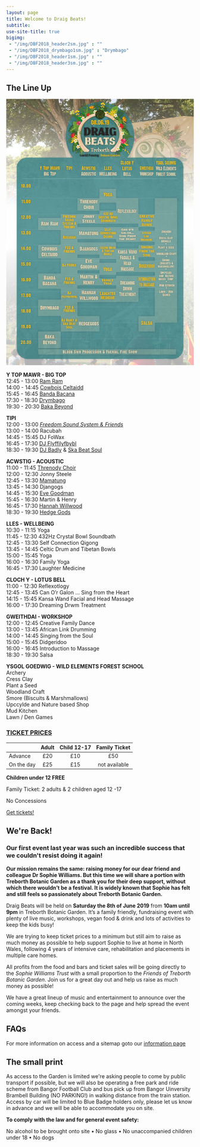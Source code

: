 ```yaml
---
layout: page
title: Welcome to Draig Beats!
subtitle: 
use-site-title: true
bigimg:
 - "/img/DBF2018_header2sm.jpg" : ""
 - "/img/DBF2018_drymbago1sm.jpg" : "Drymbago"
 - "/img/DBF2018_header1sm.jpg" : ""
 - "/img/DBF2018_header3sm.jpg" : ""
---
```



## The Line Up

![Line Up](/img/LineUp.jpg)

**Y TOP MAWR - BIG TOP**  
12:45 - 13:00 [Ram Ram](https://www.facebook.com/RAM-RAM-aka-Reggae-And-Mental-Random-Access-Memory-355050051738196/)   
14:00 - 14:45 [Cowbois Celtaidd](https://www.facebook.com/cowbois.celtaidd)   
15:45 - 16:45 [Banda Bacana](https://bandabacana1.bandcamp.com)  
17:30 - 18:30 [Drymbago](https://www.facebook.com/Drymbago-280604965341497)  
19:30 - 20:30 [Baka Beyond](https://bakabeyond.net)  

**TIPI**  
12:00 - 13:00 [*Freedom Sound System & Friends*](https://www.facebook.com/freedomsoundsystem)  
13:00 - 14:00 Racubah  
14:45 - 15:45 DJ FoWax  
16:45 - 17:30 [DJ Flyffilyfbybl](https://www.facebook.com/DJ-fflyffilyfbybl-342288702450825/)  
18:30 - 19:30 [DJ Badly](https://www.facebook.com/RAM-RAM-aka-Reggae-And-Mental-Random-Access-Memory-355050051738196/) & [Ska Beat Soul](https://www.facebook.com/skabeatsoul/)  

**ACWSTIG - ACOUSTIC**  
11:00 - 11:45 [Threnody Choir](https://www.facebook.com/Threnodychoir)    
12:00 - 12:30 Jonny Steele  
12:45 - 13:30 [Mamatung](https://www.facebook.com/mamatungmusic)  
13:45 - 14:30 Djangogs  
14:45 - 15:30 [Eve Goodman](https://www.facebook.com/evegoodmanmusic/)  
15:45 - 16:30 Martin & Henry  
16:45 - 17:30 [Hannah Willwood](https://www.facebook.com/HannahWillwoodMusic/)  
18:30 - 19:30 [Hedge Gods](http://hedgegods.com)  

**LLES - WELLBEING**  
10:30 - 11:15 Yoga  
11:45 - 12:30 432Hz Crystal Bowl Soundbath  
12:45 - 13:30 Self Connection Qigong  
13:45 - 14:45 Celtic Drum and Tibetan Bowls  
15:00 - 15:45 Yoga  
16:00 - 16:30 Family Yoga  
16:45 - 17:30 Laughter Medicine  

**CLOCH Y - LOTUS BELL**  
11:00 - 12:30 Reflexotlogy  
12:45 - 13:45 Can O’r Galon ... Sing from the Heart  
14:15 - 15:45 Kansa Wand Facial and Head Massage  
16:00 - 17:30 Dreaming Drwm Treatment  

**GWEITHDAI - WORKSHOP**  
12:00 - 12:45 Creative Family Dance  
13:00 - 13:45 African Link Drumming  
14:00 - 14:45 Singing from the Soul  
15:00 - 15:45 Didgeridoo  
16:00 - 16:45 Introduction to Massage  
18:30 - 19:30 Salsa  

**YSGOL GOEDWIG - WILD ELEMENTS FOREST SCHOOL**  
Archery  
Cress Clay  
Plant a Seed  
Woodland Craft  
Smore (Biscuits & Marshmallows)  
Upccylde and Nature based Shop  
Mud Kitchen  
Lawn / Den Games  


### [TICKET PRICES](https://draigbeats2019.brownpapertickets.com)


|           | **Adult**        | **Child 12-17** | **Family Ticket**|
|-----------|:----------------:|:---------------:|:----------------:|
|Advance    | £20              | £10             | £50              |
|On the day | £25              | £15             | not available    |


**Children under 12 FREE**

Family Ticket: 2 adults & 2 children aged 12 -17

No Concessions

[Get tickets!](https://draigbeats2019.brownpapertickets.com)


## We're Back!

### Our first event last year was such an incredible success that we couldn't resist doing it again!

**Our mission remains the same: raising money for our dear friend and colleague Dr Sophie Williams. But this time we will share a portion with Treborth Botanic Garden as a thank you for their deep support, without which there wouldn’t be a festival. It is widely known that Sophie has felt and still feels so passionately about Treborth Botanic Garden.**

Draig Beats will be held on **Saturday the 8th of June 2019** from **10am until 9pm** in Treborth Botanic Garden. It’s a family friendly, fundraising event with plenty of live music, workshops, vegan food & drink and lots of activities to keep the kids busy!

We are trying to keep ticket prices to a minimum but still aim to raise as much money as possible to help support Sophie to live at home in North Wales, following 4 years of intensive care, rehabilitation and placements in multiple care homes.

All profits from the food and bars and ticket sales will be going directly to the *Sophie Williams Trust* with a small proportion to the *Friends of Treborth Botanic Garden*. Join us for a great day out and help us raise as much money as possible!

We have a great lineup of music and entertainment to announce over the coming weeks, keep checking back to the page and help spread the event amongst your friends.
 
## FAQs
For more information on access and a sitemap goto our [information page](/infos)

## The small print

As access to the Garden is limited we're asking people to come by public transport if possible, but we will also be operating a free park and ride scheme from Bangor Football Club and bus pick up from Bangor Uinversity Brambell Building (NO PARKING!) in walking distance from the train station. Access by car will be limited to Blue Badge holders only, please let us know in advance and we will be able to accommodate you on site.

**To comply with the law and for general event safety:**

No alcohol to be brought onto site • No glass • No unaccompanied children under 18 • No dogs
